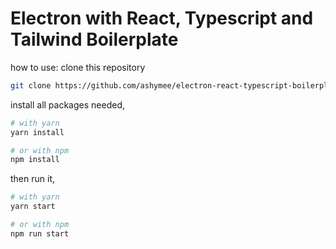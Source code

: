# Electron with React, Typescript and Tailwind Boilerplate

how to use:
clone this repository
```bash
git clone https://github.com/ashymee/electron-react-typescript-boilerplate.git && cd electron-react-typescript-boilerplate
```

install all packages needed,
```bash
# with yarn
yarn install

# or with npm
npm install
```

then run it,
```bash
# with yarn
yarn start

# or with npm
npm run start
```
